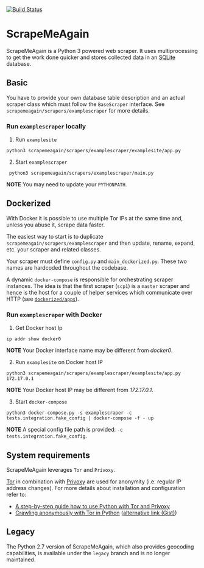 [![Build Status](https://travis-ci.org/DusanMadar/ScrapeMeAgain.svg?branch=master)](https://travis-ci.org/DusanMadar/ScrapeMeAgain)


# ScrapeMeAgain

ScrapeMeAgain is a Python 3 powered web scraper. It uses multiprocessing to get the work done quicker and stores collected data in an [SQLite](http://www.sqlite.org/) database.


## Basic
You have to provide your own database table description and an actual scraper class which must follow the `BaseScraper` interface. See `scrapemeagain/scrapers/examplescraper` for more details.

### Run `examplescraper` locally

1. Run `examplesite`

```
python3 scrapemeagain/scrapers/examplescraper/examplesite/app.py
```

2. Start `examplescraper`

```
 python3 scrapemeagain/scrapers/examplescraper/main.py
```

**NOTE** You may need to update your `PYTHONPATH`.

## Dockerized

With Docker it is possible to use multiple Tor IPs at the same time and, unless you abuse it, scrape data faster.

The easiest way to start is to duplicate `scrapemeagain/scrapers/examplescraper` and then update, rename, expand, etc. your scraper and related classes.

Your scraper must define `config.py` and `main_dockerized.py`. These two names are hardcoded throughout the codebase.

A dynamic `docker-compose` is responsible for orchestrating scraper instances. The idea is that the first scraper (`scp1`) is a `master` scraper and hence is the host for a couple of helper services which communicate over HTTP (see [`dockerized/apps`](https://github.com/DusanMadar/ScrapeMeAgain/tree/master/scrapemeagain/dockerized/apps)).

### Run `examplescraper` with Docker

1. Get Docker host Ip

```
ip addr show docker0
```

**NOTE** Your Docker interface name may be different from *docker0*.

2. Run `examplesite` on Docker host IP

```
python3 scrapemeagain/scrapers/examplescraper/examplesite/app.py 172.17.0.1
```

**NOTE** Your Docker host IP may be different from *172.17.0.1*.

3. Start `docker-compose`

```
python3 docker-compose.py -s examplescraper -c tests.integration.fake_config | docker-compose -f - up
```

**NOTE** A special config file path is provided: `-c tests.integration.fake_config`.


## System requirements
ScrapeMeAgain leverages `Tor` and `Privoxy`.

[Tor](https://www.torproject.org/) in combination with [Privoxy](http://www.privoxy.org/) are used for anonymity (i.e. regular IP address changes). For more details about installation and configuration refer to:
 * [A step-by-step guide how to use Python with Tor and Privoxy](https://gist.github.com/DusanMadar/8d11026b7ce0bce6a67f7dd87b999f6b)
 * [Crawling anonymously with Tor in Python](http://sacharya.com/crawling-anonymously-with-tor-in-python/) ([alternative link (Gist)](https://gist.github.com/KhepryQuixote/46cf4f3b999d7f658853))


## Legacy
The Python 2.7 version of ScrapeMeAgain, which also provides geocoding capabilities, is available under the `legacy` branch and is no longer maintained.
